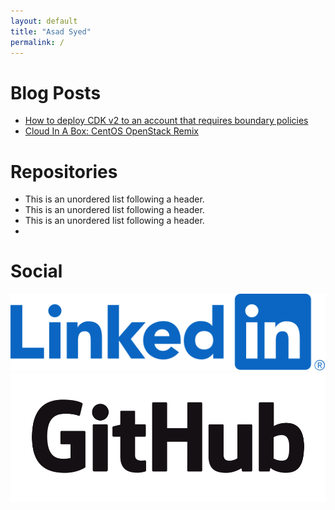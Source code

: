```yaml
---
layout: default
title: "Asad Syed"
permalink: /
---
```



# Blog Posts
*   [How to deploy CDK v2 to an account that requires boundary policies](https://aws.amazon.com/blogs/mt/how-to-deploy-cdk-v2-to-an-account-that-requires-boundary-policies/)
*   [Cloud In A Box: CentOS OpenStack Remix](https://blog.centos.org/2015/07/cloud-in-a-box-centos-openstack-remix/) 

# Repositories
*   This is an unordered list following a header.
*   This is an unordered list following a header.
*   This is an unordered list following a header.
*   

# Social

[![LinkedIn](images/LI-Logo.svg.original.svg)](https://www.linkedin.com/in/asadxsyed/)
[![GitHub](images/GitHub_Logo.png)](https://www.linkedin.com/in/asadxsyed/)
